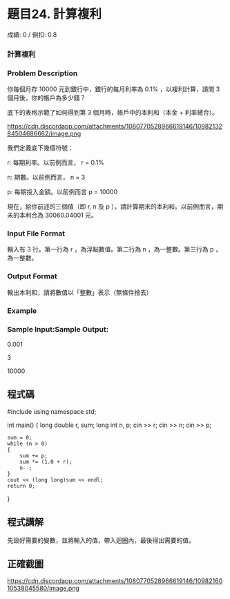 # 題目24. 計算複利
成績: 0 / 倒扣: 0.8
### 計算複利

### Problem Description
你每個月存 10000 元到銀行中，銀行的每月利率為 0.1% ，以複利計算，請問 3 個月後，你的帳戶為多少錢？

底下的表格示範了如何得到第 3 個月時，帳戶中的本利和（本金 + 利率總合）。

https://cdn.discordapp.com/attachments/1080770528966619146/1098213284504686662/image.png

我們定義底下幾個符號：

r: 每期利率。以前例而言， r = 0.1%

n: 期數。以前例而言， n = 3

p: 每期投入金額。以前例而言 p = 10000

現在，給你前述的三個值（即 r, n 及 p ），請計算期末的本利和。以前例而言，期未的本利合為 30060.04001 元。

### Input File Format
輸入有 3 行。第一行為 r ，為浮點數值。第二行為 n ，為一整數。第三行為 p ，為一整數。

### Output Format
輸出本利和，請將數值以「整數」表示（無條件捨去）

### Example

### Sample Input:Sample Output:

0.001

3

10000

## 程式碼
#include<iostream>
using namespace std;

int main()
{
	long double r, sum;
	long int n, p;
	cin >> r;
	cin >> n;
	cin >> p;

	sum = 0;
	while (n > 0)
	{
		sum += p;
		sum *= (1.0 + r);
		n--;
	}
	cout << (long long)sum << endl;
	return 0;
}
## 程式講解
  先設好需要的變數，並將輸入的值，帶入迴圈內，最後得出需要的值。
  
## 正確截圖
  https://cdn.discordapp.com/attachments/1080770528966619146/1098216010538045580/image.png
